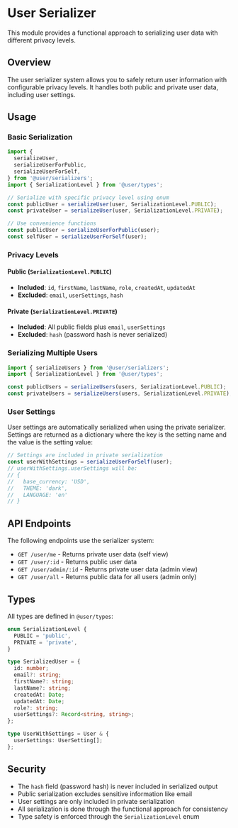 # User Serializer

This module provides a functional approach to serializing user data with different privacy levels.

## Overview

The user serializer system allows you to safely return user information with configurable privacy levels. It handles both public and private user data, including user settings.

## Usage

### Basic Serialization

```typescript
import {
  serializeUser,
  serializeUserForPublic,
  serializeUserForSelf,
} from '@user/serializers';
import { SerializationLevel } from '@user/types';

// Serialize with specific privacy level using enum
const publicUser = serializeUser(user, SerializationLevel.PUBLIC);
const privateUser = serializeUser(user, SerializationLevel.PRIVATE);

// Use convenience functions
const publicUser = serializeUserForPublic(user);
const selfUser = serializeUserForSelf(user);
```

### Privacy Levels

#### Public (`SerializationLevel.PUBLIC`)

- **Included**: `id`, `firstName`, `lastName`, `role`, `createdAt`, `updatedAt`
- **Excluded**: `email`, `userSettings`, `hash`

#### Private (`SerializationLevel.PRIVATE`)

- **Included**: All public fields plus `email`, `userSettings`
- **Excluded**: `hash` (password hash is never serialized)

### Serializing Multiple Users

```typescript
import { serializeUsers } from '@user/serializers';
import { SerializationLevel } from '@user/types';

const publicUsers = serializeUsers(users, SerializationLevel.PUBLIC);
const privateUsers = serializeUsers(users, SerializationLevel.PRIVATE);
```

### User Settings

User settings are automatically serialized when using the private serializer. Settings are returned as a dictionary where the key is the setting name and the value is the setting value:

```typescript
// Settings are included in private serialization
const userWithSettings = serializeUserForSelf(user);
// userWithSettings.userSettings will be:
// {
//   base_currency: 'USD',
//   THEME: 'dark',
//   LANGUAGE: 'en'
// }
```

## API Endpoints

The following endpoints use the serializer system:

- `GET /user/me` - Returns private user data (self view)
- `GET /user/:id` - Returns public user data
- `GET /user/admin/:id` - Returns private user data (admin view)
- `GET /user/all` - Returns public data for all users (admin only)

## Types

All types are defined in `@user/types`:

```typescript
enum SerializationLevel {
  PUBLIC = 'public',
  PRIVATE = 'private',
}

type SerializedUser = {
  id: number;
  email?: string;
  firstName?: string;
  lastName?: string;
  createdAt: Date;
  updatedAt: Date;
  role?: string;
  userSettings?: Record<string, string>;
};

type UserWithSettings = User & {
  userSettings: UserSetting[];
};
```

## Security

- The `hash` field (password hash) is never included in serialized output
- Public serialization excludes sensitive information like email
- User settings are only included in private serialization
- All serialization is done through the functional approach for consistency
- Type safety is enforced through the `SerializationLevel` enum
